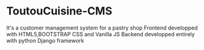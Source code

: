 # ToutouCuisine-CMS
It's a customer management system for a pastry shop
Frontend developped with HTML5,BOOTSTRAP CSS and Vanilla JS  Backend developped entirely with python Django framework 
